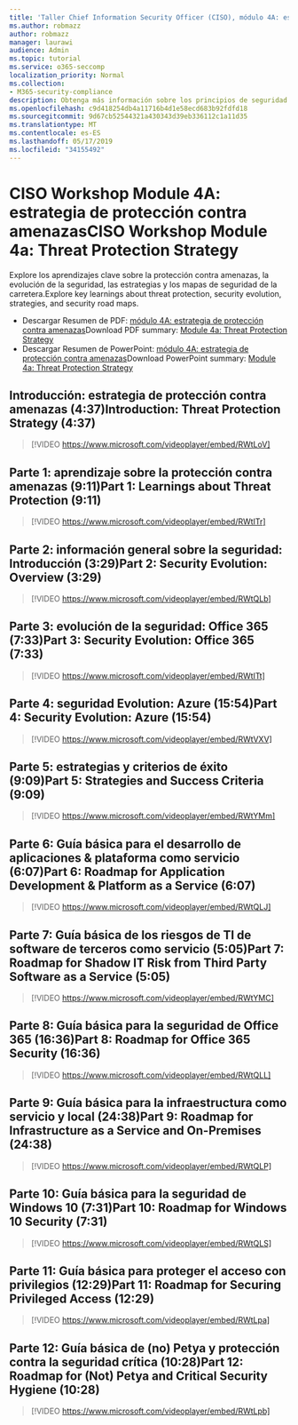 ```yaml
---
title: 'Taller Chief Information Security Officer (CISO), módulo 4A: estrategia de protección contra amenazas'
ms.author: robmazz
author: robmazz
manager: laurawi
audience: Admin
ms.topic: tutorial
ms.service: o365-seccomp
localization_priority: Normal
ms.collection:
- M365-security-compliance
description: Obtenga más información sobre los principios de seguridad y las recomendaciones para modernizar la seguridad de su organización.
ms.openlocfilehash: c9d418254db4a11716b4d1e58ecd683b92fdfd18
ms.sourcegitcommit: 9d67cb52544321a430343d39eb336112c1a11d35
ms.translationtype: MT
ms.contentlocale: es-ES
ms.lasthandoff: 05/17/2019
ms.locfileid: "34155492"
---
```

# <a name="ciso-workshop-module-4a-threat-protection-strategy"></a><span data-ttu-id="8f622-103">CISO Workshop Module 4A: estrategia de protección contra amenazas</span><span class="sxs-lookup"><span data-stu-id="8f622-103">CISO Workshop Module 4a: Threat Protection Strategy</span></span>

<span data-ttu-id="8f622-104">Explore los aprendizajes clave sobre la protección contra amenazas, la evolución de la seguridad, las estrategias y los mapas de seguridad de la carretera.</span><span class="sxs-lookup"><span data-stu-id="8f622-104">Explore key learnings about threat protection, security evolution, strategies, and security road maps.</span></span>

- <span data-ttu-id="8f622-105">Descargar Resumen de PDF: [módulo 4A: estrategia de protección contra amenazas](media/ciso-workshop-4a-threat-protection.pdf)</span><span class="sxs-lookup"><span data-stu-id="8f622-105">Download PDF summary: [Module 4a: Threat Protection Strategy](media/ciso-workshop-4a-threat-protection.pdf)</span></span>
- <span data-ttu-id="8f622-106">Descargar Resumen de PowerPoint: [módulo 4A: estrategia de protección contra amenazas](https://docs.microsoft.com/office365/securitycompliance/media/ciso-workshop-4a-threat-protection.pptx)</span><span class="sxs-lookup"><span data-stu-id="8f622-106">Download PowerPoint summary: [Module 4a: Threat Protection Strategy](https://docs.microsoft.com/office365/securitycompliance/media/ciso-workshop-4a-threat-protection.pptx)</span></span>

## <a name="introduction-threat-protection-strategy-437"></a><span data-ttu-id="8f622-107">Introducción: estrategia de protección contra amenazas (4:37)</span><span class="sxs-lookup"><span data-stu-id="8f622-107">Introduction: Threat Protection Strategy (4:37)</span></span>

> [!VIDEO https://www.microsoft.com/videoplayer/embed/RWtLoV]

## <a name="part-1-learnings-about-threat-protection-911"></a><span data-ttu-id="8f622-108">Parte 1: aprendizaje sobre la protección contra amenazas (9:11)</span><span class="sxs-lookup"><span data-stu-id="8f622-108">Part 1: Learnings about Threat Protection (9:11)</span></span>

> [!VIDEO https://www.microsoft.com/videoplayer/embed/RWtITr]

## <a name="part-2-security-evolution-overview-329"></a><span data-ttu-id="8f622-109">Parte 2: información general sobre la seguridad: Introducción (3:29)</span><span class="sxs-lookup"><span data-stu-id="8f622-109">Part 2: Security Evolution: Overview (3:29)</span></span>

> [!VIDEO https://www.microsoft.com/videoplayer/embed/RWtQLb]

## <a name="part-3-security-evolution-office-365-733"></a><span data-ttu-id="8f622-110">Parte 3: evolución de la seguridad: Office 365 (7:33)</span><span class="sxs-lookup"><span data-stu-id="8f622-110">Part 3: Security Evolution: Office 365 (7:33)</span></span>

> [!VIDEO https://www.microsoft.com/videoplayer/embed/RWtITt]

## <a name="part-4-security-evolution-azure-1554"></a><span data-ttu-id="8f622-111">Parte 4: seguridad Evolution: Azure (15:54)</span><span class="sxs-lookup"><span data-stu-id="8f622-111">Part 4: Security Evolution: Azure (15:54)</span></span>

> [!VIDEO https://www.microsoft.com/videoplayer/embed/RWtVXV]

## <a name="part-5-strategies-and-success-criteria-909"></a><span data-ttu-id="8f622-112">Parte 5: estrategias y criterios de éxito (9:09)</span><span class="sxs-lookup"><span data-stu-id="8f622-112">Part 5: Strategies and Success Criteria (9:09)</span></span>

> [!VIDEO https://www.microsoft.com/videoplayer/embed/RWtYMm]

## <a name="part-6-roadmap-for-application-development--platform-as-a-service-607"></a><span data-ttu-id="8f622-113">Parte 6: Guía básica para el desarrollo de aplicaciones & plataforma como servicio (6:07)</span><span class="sxs-lookup"><span data-stu-id="8f622-113">Part 6: Roadmap for Application Development & Platform as a Service (6:07)</span></span>

> [!VIDEO https://www.microsoft.com/videoplayer/embed/RWtQLJ]

## <a name="part-7-roadmap-for-shadow-it-risk-from-third-party-software-as-a-service-505"></a><span data-ttu-id="8f622-114">Parte 7: Guía básica de los riesgos de TI de software de terceros como servicio (5:05)</span><span class="sxs-lookup"><span data-stu-id="8f622-114">Part 7: Roadmap for Shadow IT Risk from Third Party Software as a Service (5:05)</span></span>

> [!VIDEO https://www.microsoft.com/videoplayer/embed/RWtYMC]

## <a name="part-8-roadmap-for-office-365-security-1636"></a><span data-ttu-id="8f622-115">Parte 8: Guía básica para la seguridad de Office 365 (16:36)</span><span class="sxs-lookup"><span data-stu-id="8f622-115">Part 8: Roadmap for Office 365 Security (16:36)</span></span>

> [!VIDEO https://www.microsoft.com/videoplayer/embed/RWtQLL]

## <a name="part-9-roadmap-for-infrastructure-as-a-service-and-on-premises-2438"></a><span data-ttu-id="8f622-116">Parte 9: Guía básica para la infraestructura como servicio y local (24:38)</span><span class="sxs-lookup"><span data-stu-id="8f622-116">Part 9: Roadmap for Infrastructure as a Service and On-Premises (24:38)</span></span>

> [!VIDEO https://www.microsoft.com/videoplayer/embed/RWtQLP]

## <a name="part-10-roadmap-for-windows-10-security-731"></a><span data-ttu-id="8f622-117">Parte 10: Guía básica para la seguridad de Windows 10 (7:31)</span><span class="sxs-lookup"><span data-stu-id="8f622-117">Part 10: Roadmap for Windows 10 Security (7:31)</span></span>

> [!VIDEO https://www.microsoft.com/videoplayer/embed/RWtQLS]

## <a name="part-11-roadmap-for-securing-privileged-access-1229"></a><span data-ttu-id="8f622-118">Parte 11: Guía básica para proteger el acceso con privilegios (12:29)</span><span class="sxs-lookup"><span data-stu-id="8f622-118">Part 11: Roadmap for Securing Privileged Access (12:29)</span></span>

> [!VIDEO https://www.microsoft.com/videoplayer/embed/RWtLpa]

## <a name="part-12-roadmap-for-not-petya-and-critical-security-hygiene-1028"></a><span data-ttu-id="8f622-119">Parte 12: Guía básica de (no) Petya y protección contra la seguridad crítica (10:28)</span><span class="sxs-lookup"><span data-stu-id="8f622-119">Part 12: Roadmap for (Not) Petya and Critical Security Hygiene (10:28)</span></span>

> [!VIDEO https://www.microsoft.com/videoplayer/embed/RWtLpb]